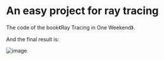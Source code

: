 # An easy project for ray tracing

The code of the book《Ray Tracing in One Weekend》.

And the final result is:

![image](https://https://github.com/N2Man/An-easy-project-for-ray-tracing/blob/master/image.jpg)
